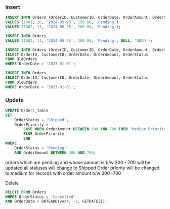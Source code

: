 ### Insert
```sql
INSERT INTO Orders (OrderID, CustomerID, OrderDate, OrderAmount, OrderStatus) 
VALUES (1001, 10, '2024-05-25', 150.00, 'Pending')
VALUES (1002, 11, '2024-05-25', 200.00, 'Pending'); 
```

```sql
INSERT INTO Orders 
VALUES (1002, 11, '2024-05-25', 200.00, 'Pending', NULL, 'GOOD'); 
```

```sql
INSERT INTO Orders (OrderID, CustomerID, OrderDate, OrderAmount, OrderStatus) 
SELECT OrderID, CustomerID, OrderDate, OrderAmount, OrderStatus 
FROM OldOrders 
WHERE OrderDate > '2023-01-01'; 
```

```sql
INSERT INTO Orders
SELECT OrderID, CustomerID, OrderDate, OrderAmount, OrderStatus 
FROM OldOrders 
WHERE OrderDate > '2023-01-01'; 
```
### Update
```sql
UPDATE Orders_table 
SET  
    OrderStatus = 'Shipped', 
    OrderPriority =  
        CASE WHEN OrderAmount BETWEEN 300 AND 700 THEN 'Medium Priority' 
        ELSE OrderPriority 
        END 
WHERE  
    OrderStatus = 'Pending'  
    AND OrderAmount BETWEEN 300 AND 700; 
```

orders which are pending and whose amount is b/w 300 - 700 will be updated
all statuses will change to Shipped
Order priority will be changed to medium for records with order amount b/w 300 -700

Delete
```sql
DELETE FROM Orders
WHERE OrderStatus = 'Cancelled' 
AND OrderDate < DATEADD(year, -1, GETDATE()); 
```